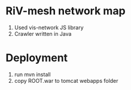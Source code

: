 # RiV-mesh network map

1. Used vis-network JS library
2. Crawler written in Java

# Deployment

1. run mvn install
2. copy ROOT.war to tomcat webapps folder
